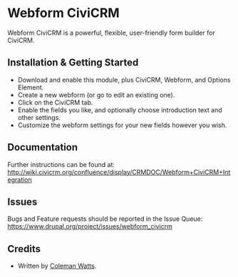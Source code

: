 Webform CiviCRM
===============

Webform CiviCRM is a powerful, flexible, user-friendly form builder for CiviCRM.

Installation & Getting Started
------------------------------

- Download and enable this module, plus CiviCRM, Webform, and Options Element.
- Create a new webform (or go to edit an existing one).
- Click on the CiviCRM tab.
- Enable the fields you like, and optionally choose introduction text and other settings.
- Customize the webform settings for your new fields however you wish.

Documentation
-------------

Further instructions can be found at:
http://wiki.civicrm.org/confluence/display/CRMDOC/Webform+CiviCRM+Integration

Issues
------

Bugs and Feature requests should be reported in the Issue Queue:
https://www.drupal.org/project/issues/webform_civicrm

Credits
-------

- Written by [Coleman Watts](https://github.com/colemanw).

